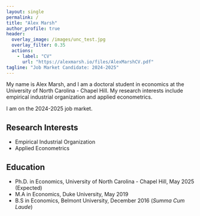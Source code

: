 ```yaml
---
layout: single
permalink: /
title: "Alex Marsh"
author_profile: true
header:
  overlay_image: /images/unc_test.jpg
  overlay_filter: 0.35
  actions:
    - label: "CV"
      url: "https://alexmarsh.io/files/AlexMarshCV.pdf"    
tagline: "Job Market Candidate: 2024-2025"
---
```


My name is Alex Marsh, and I am a doctoral student in economics at the University of North Carolina - Chapel Hill. My research interests include empirical industrial organization and applied econometrics.

I am on the 2024-2025 job market.

## Research Interests
- Empirical Industrial Organization
- Applied Econometrics

## Education
- Ph.D. in Economics, University of North Carolina - Chapel Hill, May 2025 (Expected)
- M.A in Economics, Duke University, May 2019
- B.S in Economics, Belmont University, December 2016 (*Summa Cum Laude*)